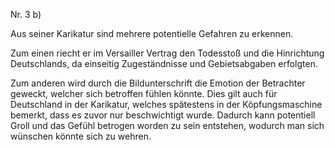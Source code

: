 Nr. 3 b)



Aus seiner Karikatur sind mehrere potentielle Gefahren zu erkennen.

Zum einen riecht er im Versailler Vertrag den Todesstoß und die Hinrichtung Deutschlands, da einseitig Zugeständnisse und Gebietsabgaben erfolgten.

Zum anderen wird durch die Bildunterschrift die Emotion der Betrachter geweckt, welcher sich betroffen fühlen könnte. Dies gilt auch für Deutschland in der Karikatur, welches spätestens in der Köpfungsmaschine bemerkt, dass es zuvor nur beschwichtigt wurde. Dadurch kann potentiell Groll und das Gefühl betrogen worden zu sein entstehen, wodurch man sich wünschen könnte sich zu wehren.



